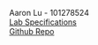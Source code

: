 Aaron Lu - 101278524  
[Lab Specifications](https://www.notion.so/Lab-Test-To-Do-List-0fe3517f2d87409182d5ba587244cfaa)  
[Github Repo](https://github.com/aalu1418/george-brown-course/tree/master/lab-01)
